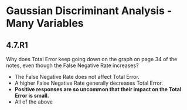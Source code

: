 # Gaussian Discriminant Analysis - Many Variables

## 4.7.R1

Why does Total Error keep going down on the graph on page 34 of the notes, even though the False Negative Rate increases?

- The False Negative Rate does not affect Total Error.
- A higher False Negative Rate generally decreases Total Error.
- **Positive responses are so uncommon that their impact on the Total Error is small.**
- All of the above
